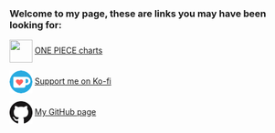 ### Welcome to my page, these are links you may have been looking for:

<img align="center" src="img/favicon.ico" width="40" height="40" /> [ONE PIECE charts](https://fiorins.github.io/onepiece/)

<img align="center" src="img/Ko-fi_Icon.png" width="40" height="40" /> [Support me on Ko-fi](https://ko-fi.com/davidefiorini/)

<img align="center" src="img/GitHub_Icon-Dark.png" width="40" height="40" /> [My GitHub page](https://github.com/fiorins/)
